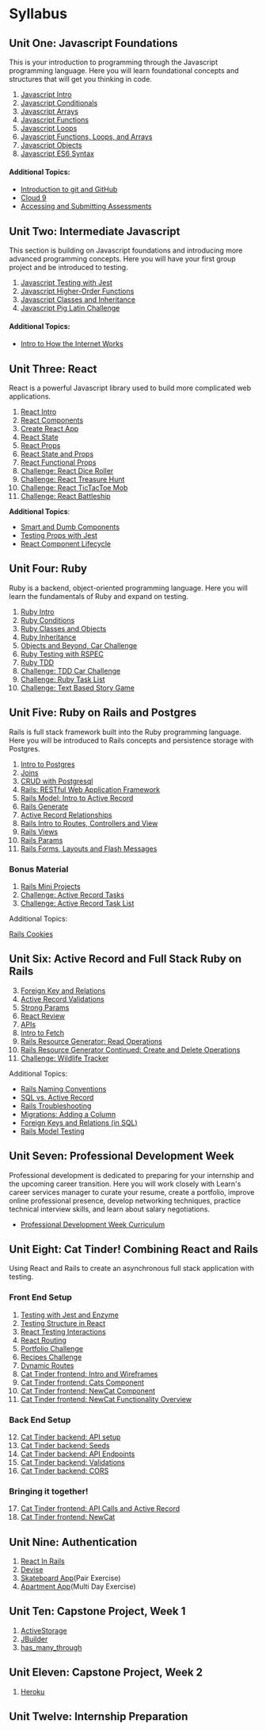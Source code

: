 # Syllabus

## Unit One: Javascript Foundations

This is your introduction to programming through the Javascript programming language. Here you will learn foundational concepts and structures that will get you thinking in code.

1. [Javascript Intro](./js_beginning/01js_intro.md)
2. [Javascript Conditionals](./js_beginning/02js_conditions.md)
3. [Javascript Arrays](./js_beginning/04js_arrays.md)
4. [Javascript Functions](./js_beginning/03js_functions.md)
5. [Javascript Loops](./js_beginning/05js_loops.md)
6. [Javascript Functions, Loops, and Arrays](./js_beginning/06js_funcLoopsArrays.md)
7. [Javascript Objects](./js_beginning/07js_objects.md)
8. [Javascript ES6 Syntax](./js_intermediate/01js_es6_syntax.md)

#### Additional Topics:

- [Introduction to git and GitHub](https://github.com/LEARNAcademy/git-intro/blob/master/GitAndGithub.pdf)
- [Cloud 9](https://github.com/LEARNAcademy/cloud9-config)
- [Accessing and Submitting Assessments](./tools_and_resources/assessments.md)


## Unit Two: Intermediate Javascript

This section is building on Javascript foundations and introducing more advanced programming concepts. Here you will have your first group project and be introduced to testing.

1. [Javascript Testing with Jest](./js_intermediate/04js_testing_jest.md)
2. [Javascript Higher-Order Functions](./js_intermediate/02js_higher_order_functions.md)
3. [Javascript Classes and Inheritance](./js_intermediate/05js_class_inheritance.md)
4. [Javascript Pig Latin Challenge](./js_intermediate/03js_pig_latin_mob.md)

#### Additional Topics:

- [Intro to How the Internet Works](./tools_and_resources/how_the_internet_works_intro.md)

## Unit Three: React

React is a powerful Javascript library used to build more complicated web applications.

1. [React Intro](./react/01react_intro_to_react.md/)
2. [React Components](./react/02react_nested_components.md)
3. [Create React App](./react/03react_create_react_app.md)
4. [React State](./react/04react_state.md/)
5. [React Props](./react/05react_props.md/)
6. [React State and Props](./react/06react_state_and_props.md/)
7. [React Functional Props](./react/07react_functional_props.md/)
8. [Challenge: React Dice Roller](./react/08dice_roller.md/)
9. [Challenge: React Treasure Hunt](./react/09react_treasure_hunt.md/)
10. [Challenge: React TicTacToe Mob](./react/10react_ticktactoe.md/)
11. [Challenge: React Battleship](./react/11react_battleship.md)

**Additional Topics**:

- [Smart and Dumb Components](./react/smart_and_dumb_components.md)
- [Testing Props with Jest](./react/testing_props_with_jest.md)
- [React Component Lifecycle](./react/react_component_lifecycle.md)

## Unit Four: Ruby

Ruby is a backend, object-oriented programming language. Here you will learn the fundamentals of Ruby and expand on testing.

1. [Ruby Intro](./ruby/01rb_intro.md)
2. [Ruby Conditions](./ruby/02rb_cond_methods_loops_hashes.md)
3. [Ruby Classes and Objects](./ruby/03rb_classes_objects.md)
4. [Ruby Inheritance](./ruby/04rb_inheritance.md)
5. [Objects and Beyond, Car Challenge](./ruby/05_objects_and_beyond.md)
6. [Ruby Testing with RSPEC](./ruby/06rb_rspec.md)
7. [Ruby TDD](./ruby/08rb_testing.md)
8. [Challenge: TDD Car Challenge](./ruby/06_rb_tdd_car_challenge.md)
9. [Challenge: Ruby Task List](./ruby/07rb_tasklist_challenge.md)
10. [Challenge: Text Based Story Game](./ruby/09rb_textbased_story.md)

## Unit Five: Ruby on Rails and Postgres

Rails is full stack framework built into the Ruby programming language. Here you will be introduced to Rails concepts and persistence storage with Postgres.

1. [Intro to Postgres](./sql/07rails_intro_postgres.md)
2. [Joins](./sql/08rails_sql_joins.md)
3. [CRUD with Postgresql](./sql/00postgres_crud_intro.md)
4. [ Rails: RESTful Web Application Framework](./Rails-C&V/00rails_http_intro.md)
5. [Rails Model: Intro to Active Record ](./Rails-M/01intro_active_record.md)
6. [Rails Generate](./Rails-C&V/06rails_generate.md)
7. [Active Record Relationships ](./Rails-M/02rails_activerecord_relationships.md)
8. [Rails Intro to Routes, Controllers and View](./Rails-C&V/01rails_routes_controllers_views.md)
9. [Rails Views](./Rails-C&V/02rails_views.md)
10. [Rails Params](./Rails-C&V/03rails_params.md)
11. [Rails Forms, Layouts and Flash Messages](./Rails-C&V/05rails_forms_layouts_flash_messages.md)

### Bonus Material
1. [Rails Mini Projects](./Rails-C&V/07rails_miniprojects.md)
2. [Challenge: Active Record Tasks ](./Rails-M/03rails_active_record_tasks.md)
3. [Challenge: Active Record Task List](./Rails-M/04rails_active_record_tasklist.md)

Additional Topics:

[Rails Cookies](./Rails-C&V/04rails_cookies.md)

## Unit Six: Active Record and Full Stack Ruby on Rails

3. [Foreign Key and Relations](./sql/10rails_foreign_keys_and_relations.md)
7. [Active Record Validations](./Rails-M/07rails_activerecord_validations.md)
8. [Strong Params](./Rails-M/08rails_strong_parameters.md)
9. [React Review](https://github.com/learn-academy-2019-delta/react-refresh)
10. [APIs](https://github.com/LEARNAcademy/APIConsumer/blob/master/README.md)
11. [Intro to Fetch](./Rails-M/10using_fetch.md)
12. [Rails Resource Generator: Read Operations](./Rails-M/05rails_generate_resource.md)
13. [Rails Resource Generator Continued: Create and Delete Operations](./Rails-M/06rails_generate_resource_cont.md)
14. [Challenge: Wildlife Tracker](./Rails-M/09rails_wildlife_tracker_challenge.md)

Additional Topics:
- [Rails Naming Conventions](./Rails-M/additional-topics/04rails_naming_conventions.md)
- [SQL vs. Active Record](./Rails-M/additional-topics/05rails_sql_vs_activerecord.md)
- [Rails Troubleshooting](./Rails-M/additional-topics/06rails_troubleshooting.md)
- [Migrations: Adding a Column](./Rails-M/additional-topics/migrations_adding_column.md)
- [Foreign Keys and Relations (in SQL)](./sql/sql_foreign_keys_and_relations.md)
- [Rails Model Testing](./Rails-M/additional-topics/rails_model_tests.md)

## Unit Seven: Professional Development Week

Professional development is dedicated to preparing for your  internship and the upcoming career transition. Here you will work closely with Learn's career services manager to curate your resume, create a portfolio, improve online professional presence, develop networking techniques, practice technical interview skills, and learn about salary negotiations.

- [Professional Development Week Curriculum](./PD-Week/Curriculum.md)

## Unit Eight: Cat Tinder! Combining React and Rails

Using React and Rails to create an asynchronous full stack application with testing.

### Front End Setup
1. [Testing with Jest and Enzyme](./React_and_Rails_Cat_Tinder/Frontend/01react_testing_jest_enzyme.md)
2. [Testing Structure in React](./React_and_Rails_Cat_Tinder/Frontend/02react_testing_app_structure.md)
3. [React Testing Interactions](./React_and_Rails_Cat_Tinder/Frontend/03react_testing_interactions.md)
4. [React Routing](./React_and_Rails_Cat_Tinder/Frontend/04routing-in-react/01-react-router-intro.md)
5. [Portfolio Challenge](./React_and_Rails_Cat_Tinder/Frontend/04routing-in-react/02-portfolio-challenge.md)
6. [Recipes Challenge](./React_and_Rails_Cat_Tinder/Frontend/04routing-in-react/04-recipes-challenge.md)
7. [Dynamic Routes](./React_and_Rails_Cat_Tinder/Frontend/04routing-in-react/03-dynamic-routes.md)
8. [Cat Tinder frontend: Intro and Wireframes](./React_and_Rails_Cat_Tinder/Frontend/05cat_tinder_intro.md)
9. [Cat Tinder frontend: Cats Component](./React_and_Rails_Cat_Tinder/Frontend/06cat_tinder_cats.md)
10. [Cat Tinder frontend: NewCat Component](./React_and_Rails_Cat_Tinder/Frontend/07cat_tinder_new_cats.md)
11. [Cat Tinder frontend: NewCat Functionality Overview](./React_and_Rails_Cat_Tinder/Frontend/10cat_tinder_form_submit.md)

### Back End Setup

12. [Cat Tinder backend: API setup](./React_and_Rails_Cat_Tinder/Backend/01cat_tinder_setup.md)
13. [Cat Tinder backend: Seeds](./React_and_Rails_Cat_Tinder/Backend/02cat_tinder_seeds.md)
14. [Cat Tinder backend: API Endpoints ](./React_and_Rails_Cat_Tinder/Backend/03cat_tinder_API_Endpoints.md)
15. [Cat Tinder backend: Validations](./React_and_Rails_Cat_Tinder/Backend/04cat_tinder_validations.md)
16. [Cat Tinder backend: CORS](./React_and_Rails_Cat_Tinder/Backend/05cat_tinder_CORS.md)

### Bringing it together!
17. [Cat Tinder frontend: API Calls and Active Record](./React_and_Rails_Cat_Tinder/Frontend/08cat_tinder_api_index.md)
18. [Cat Tinder frontend: NewCat](./React_and_Rails_Cat_Tinder/Frontend/09cat_tinder_new_cat_form.md)


## Unit Nine: Authentication

1. [React In Rails](./React_in_Rails_Apartment_App/01-react-in-rails/README.md)
2. [Devise](./React_in_Rails_Apartment_App/02-authorization-and-authentication/README.md)
3. [Skateboard App](https://github.com/LEARNAcademy/devise-with-single-page-app-pair)(Pair Exercise)
4. [Apartment App](https://github.com/learn-academy-2019-delta/exercise-apartment-app)(Multi Day Exercise)

## Unit Ten: Capstone Project, Week 1
1. [ActiveStorage](./Rails_ActiveStorage/README.md)
2. [JBuilder](./Rails_JBuilder/README.md)
3. [has_many_through](./Rails_has_many_through/README.md)

## Unit Eleven: Capstone Project, Week 2
1. [Heroku](./heroku/README.md)

## Unit Twelve: Internship Preparation
